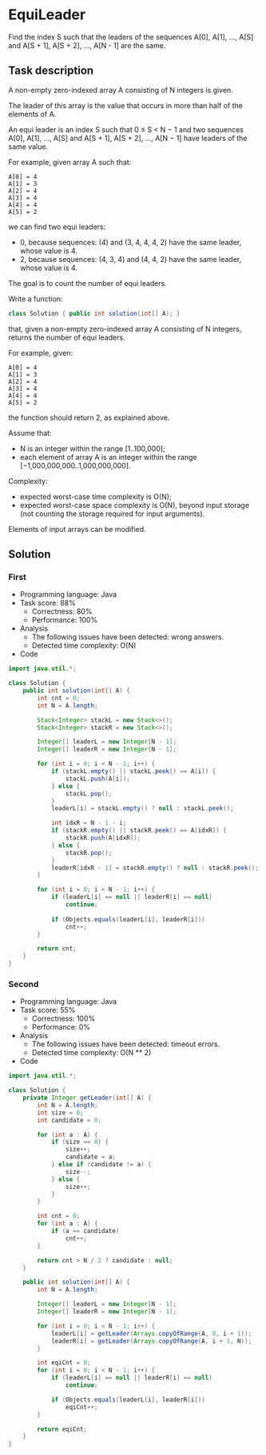 # EquiLeader

Find the index S such that the leaders of the sequences A[0], A[1], ..., A[S] and A[S + 1], A[S + 2], ..., A[N - 1] are the same.

## Task description

A non-empty zero-indexed array A consisting of N integers is given.

The leader of this array is the value that occurs in more than half of the elements of A.

An equi leader is an index S such that 0 ≤ S < N − 1 and two sequences A[0], A[1], ..., A[S] and A[S + 1], A[S + 2], ..., A[N − 1] have leaders of the same value.

For example, given array A such that:

    A[0] = 4
    A[1] = 3
    A[2] = 4
    A[3] = 4
    A[4] = 4
    A[5] = 2

we can find two equi leaders:

* 0, because sequences: (4) and (3, 4, 4, 4, 2) have the same leader, whose value is 4.
* 2, because sequences: (4, 3, 4) and (4, 4, 2) have the same leader, whose value is 4.

The goal is to count the number of equi leaders.

Write a function:

```java
class Solution { public int solution(int[] A); }
```

that, given a non-empty zero-indexed array A consisting of N integers, returns the number of equi leaders.

For example, given:

    A[0] = 4
    A[1] = 3
    A[2] = 4
    A[3] = 4
    A[4] = 4
    A[5] = 2

the function should return 2, as explained above.

Assume that:

* N is an integer within the range [1..100,000];
* each element of array A is an integer within the range [−1,000,000,000..1,000,000,000].

Complexity:

* expected worst-case time complexity is O(N);
* expected worst-case space complexity is O(N), beyond input storage (not counting the storage required for input arguments).

Elements of input arrays can be modified.

## Solution

### First

* Programming language: Java
* Task score: 88%
  - Correctness: 80%
  - Performance: 100%
* Analysis
  - The following issues have been detected: wrong answers.
  - Detected time complexity: O(N)
* Code

```java
import java.util.*;

class Solution {
    public int solution(int[] A) {
        int cnt = 0;
        int N = A.length;

        Stack<Integer> stackL = new Stack<>();
        Stack<Integer> stackR = new Stack<>();

        Integer[] leaderL = new Integer[N - 1];
        Integer[] leaderR = new Integer[N - 1];

        for (int i = 0; i < N - 1; i++) {
            if (stackL.empty() || stackL.peek() == A[i]) {
                stackL.push(A[i]);
            } else {
                stackL.pop();
            }
            leaderL[i] = stackL.empty() ? null : stackL.peek();

            int idxR = N - 1 - i;
            if (stackR.empty() || stackR.peek() == A[idxR]) {
                stackR.push(A[idxR]);
            } else {
                stackR.pop();
            }
            leaderR[idxR - 1] = stackR.empty() ? null : stackR.peek();
        }

        for (int i = 0; i < N - 1; i++) {
            if (leaderL[i] == null || leaderR[i] == null)
                continue;
                
            if (Objects.equals(leaderL[i], leaderR[i]))
                cnt++;
        }

        return cnt;
    }
}
```

### Second

* Programming language: Java
* Task score: 55%
  - Correctness: 100%
  - Performance: 0%
* Analysis
  - The following issues have been detected: timeout errors.
  - Detected time complexity: O(N ** 2)
* Code

```java
import java.util.*;

class Solution {
    private Integer getLeader(int[] A) {
        int N = A.length;
        int size = 0;
        int candidate = 0;

        for (int a : A) {
            if (size == 0) {
                size++;
                candidate = a;
            } else if (candidate != a) {
                size--;
            } else {
                size++;
            }
        }

        int cnt = 0;
        for (int a : A) {
            if (a == candidate)
                cnt++;
        }

        return cnt > N / 2 ? candidate : null;
    }

    public int solution(int[] A) {
        int N = A.length;

        Integer[] leaderL = new Integer[N - 1];
        Integer[] leaderR = new Integer[N - 1];

        for (int i = 0; i < N - 1; i++) {
            leaderL[i] = getLeader(Arrays.copyOfRange(A, 0, i + 1));
            leaderR[i] = getLeader(Arrays.copyOfRange(A, i + 1, N));
        }

        int eqiCnt = 0;
        for (int i = 0; i < N - 1; i++) {
            if (leaderL[i] == null || leaderR[i] == null)
                continue;

            if (Objects.equals(leaderL[i], leaderR[i]))
                eqiCnt++;
        }

        return eqiCnt;
    }
}
```
